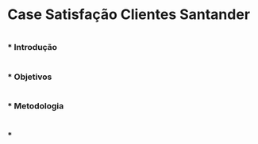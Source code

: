 # <h1> Case Satisfação Clientes Santander </h1>

# <h3> * Introdução </h3>

#  <h3> * Objetivos </h3>

# <h3> * Metodologia </h3>

#  <h3> * </h3>
